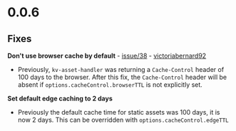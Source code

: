 # 0.0.6

## Fixes 

**Don't use browser cache by default** - [issue/38](https://github.com/cloudflare/kv-asset-handler/issues/38) - [victoriabernard92](https://github.com/victoriabernard92)
- Previously, `kv-asset-handler` was returning a `Cache-Control` header of 100 days to the browser. After this fix, the `Cache-Control` header will be absent if `options.cacheControl.browserTTL` is not explicitly set. 

**Set default edge caching to 2 days**
- Previously the default cache time for static assets was 100 days, it is now 2 days. This can be overridden with `options.cacheControl.edgeTTL`